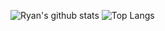 ![Ryan's github stats](https://github-readme-stats.vercel.app/api?username=maykar&theme=dark&hide_title=true) ![Top Langs](https://github-readme-stats.vercel.app/api/top-langs/?username=maykar&theme=dark&layout=compact)
